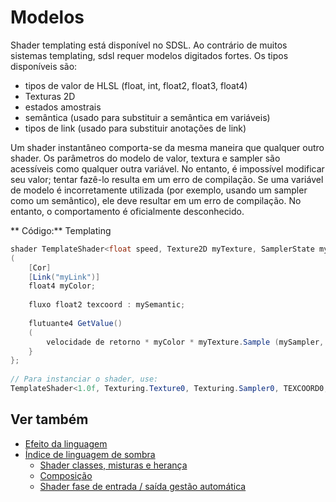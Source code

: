 # Modelos

Shader templating está disponível no SDSL. Ao contrário de muitos sistemas templating, sdsl requer modelos digitados fortes. Os tipos disponíveis são:

- tipos de valor de HLSL (float, int, float2, float3, float4)
- Texturas 2D
- estados amostrais
- semântica (usado para substituir a semântica em variáveis)
- tipos de link (usado para substituir anotações de link)

Um shader instantâneo comporta-se da mesma maneira que qualquer outro shader. Os parâmetros do modelo de valor, textura e sampler são acessíveis como qualquer outra variável. No entanto, é impossível modificar seu valor; tentar fazê-lo resulta em um erro de compilação. Se uma variável de modelo é incorretamente utilizada (por exemplo, usando um sampler como um semântico), ele deve resultar em um erro de compilação. No entanto, o comportamento é oficialmente desconhecido.

** Código:** Templating

```cs
shader TemplateShader<float speed, Texture2D myTexture, SamplerState mySampler, Semantic mySemantic, LinkType myLink>
(
	[Cor]
	[Link("myLink")]
	float4 myColor;
 
	fluxo float2 texcoord : mySemantic;
 
	flutuante4 GetValue()
	(
		velocidade de retorno * myColor * myTexture.Sample (mySampler, streams.texcoord);
	}
};
 
// Para instanciar o shader, use:
TemplateShader<1.0f, Texturing.Texture0, Texturing.Sampler0, TEXCOORD0, MyColorLink>
```

## Ver também

* [Efeito da linguagem](../effect-language.md)
* [Índice de linguagem de sombra](index.md)
   - [Shader classes, misturas e herança](shader-classes-mixins-and-inheritance.md)
   - [Composição](composition.md)
   - [Shader fase de entrada / saída gestão automática](automatic-shader-stage-input-output.md)
